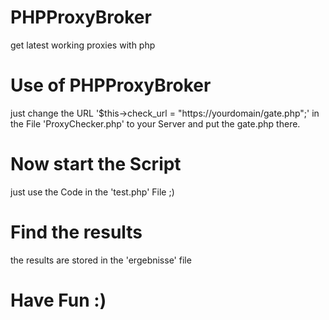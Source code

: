 # PHPProxyBroker
get latest working proxies with php

# Use of PHPProxyBroker
just change the URL '$this->check_url = "https://yourdomain/gate.php";' in the File 'ProxyChecker.php' to your Server 
and put the gate.php there.
  
# Now start the Script
just use the Code in the 'test.php' File ;)


# Find the results
the results are stored in the 'ergebnisse' file


# Have Fun :)
